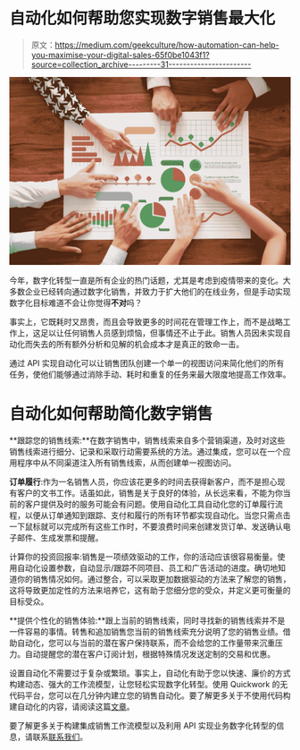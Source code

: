 # 自动化如何帮助您实现数字销售最大化

> 原文：<https://medium.com/geekculture/how-automation-can-help-you-maximise-your-digital-sales-65f0be1043f1?source=collection_archive---------31----------------------->

![](img/82e8d2ab64779924f0585a985636d41b.png)

今年，数字化转型一直是所有企业的热门话题，尤其是考虑到疫情带来的变化。大多数企业已经转向通过数字化销售，并致力于扩大他们的在线业务，但是手动实现数字化目标难道不会让你觉得**不对**吗？

事实上，它既耗时又昂贵，而且会导致更多的时间花在管理工作上，而不是战略工作上，这足以让任何销售人员感到烦恼，但事情还不止于此。销售人员因未实现自动化而失去的所有额外分析和见解的机会成本才是真正的致命一击。

通过 API 实现自动化可以让销售团队创建一个单一的视图访问来简化他们的所有任务，使他们能够通过消除手动、耗时和重复的任务来最大限度地提高工作效率。

# 自动化如何帮助简化数字销售

**跟踪您的销售线索:**在数字销售中，销售线索来自多个营销渠道，及时对这些销售线索进行细分、记录和采取行动需要系统的方法。通过集成，您可以在一个应用程序中从不同渠道注入所有销售线索，从而创建单一视图访问。

**订单履行**:作为一名销售人员，你应该花更多的时间去获得新客户，而不是担心现有客户的文书工作。话虽如此，销售是关于良好的体验，从长远来看，不能为你当前的客户提供及时的服务可能会有问题。使用自动化工具自动化您的订单履行流程，以便从订单通知到跟踪、支付和履行的所有环节都实现自动化。当您只需点击一下鼠标就可以完成所有这些工作时，不要浪费时间来创建发货订单、发送确认电子邮件、生成发票和提醒。

计算你的投资回报率:销售是一项绩效驱动的工作，你的活动应该很容易衡量。使用自动化设置参数，自动显示/跟踪不同项目、员工和广告活动的进度。确切地知道你的销售情况如何。通过整合，可以采取更加数据驱动的方法来了解您的销售，这将导致更加定性的方法来培养它，这有助于您细分您的受众，并定义更可衡量的目标受众。

**提供个性化的销售体验:**跟上当前的销售线索，同时寻找新的销售线索并不是一件容易的事情。转售和追加销售您当前的销售线索充分说明了您的销售业绩。借助自动化，您可以与当前的潜在客户保持联系，而不会给您的工作量带来沉重压力。自动提醒您的潜在客户订阅计划，根据特殊情况发送定制的交易和优惠。

设置自动化不需要过于复杂或繁琐。事实上，自动化有助于您以快速、廉价的方式构建动态、强大的工作流模型，让您轻松实现数字化转型。使用 Quickwork 的无代码平台，您可以在几分钟内建立您的销售自动化。要了解更多关于不使用代码构建自动化的内容，请阅读这篇[文章](https://blog.quickwork.co/automation-journeys-for-workflow-optimization/)。

要了解更多关于构建集成销售工作流模型以及利用 API 实现业务数字化转型的信息，请联系[联系我们](https://automation.quickwork.co/)。